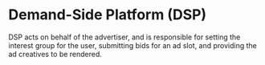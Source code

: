 # Demand-Side Platform (DSP)

DSP acts on behalf of the advertiser, and is responsible for setting the interest group for the user, submitting bids for an ad slot, and providing the ad creatives to be rendered.
